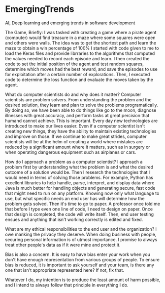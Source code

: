 # EmergingTrends
AI, Deep learning and emerging trends in software development

The Game, Briefly:
I was tasked with creating a game where a pirate agent (computer) would find treasure in a maze where some squares were open and others were walls. 
The idea was to get the shortest path and learn the maze to obtain a win percentage of 100% I started with code given to me to load the Keras 
files and provide librraries to the algorithms that computed the values needed to record each episode and learn. I then created the code to 
set the initial position of the agent and test random squares, determine which moves had the best reward, and save the episodes to use for exploitation 
after a certain number of explorations. Then, I executed code to determine the loss function and evaluate the moves taken by the agent.

What do computer scientists do and why does it matter?
Computer scientists are problem solvers. From understanding the problem and the desired solution, they learn and plan to solve the problems programatically.
By doing so, we have been able to do things like go to the moon, diagnose illnesses with great accuracy, and perform tasks at great percision that humand cannot achieve. 
This is important. Every day new technologies are introduced to make our lives easier. Even if a computer scientist isn't creating new things, they have the ability
to maintain existing technologies and improve on those. If we continue to make great strides, computer scientists will be at the helm of creating a world where
mistakes are reduced by a significant amount where it matters, such as in surgery or when operating dangerous equipment such as airplanes or cars.

How do I approach a problem as a computer scientist?
I approach a problem first by understanding what the problem is and what the desired outcome of a solution would be. Then I research the technologies that I would need
in terms of solving those problems. For example, Python has excellent libraries to help handle, parse, interpret, and display data where Java is much better for handling 
objects and generating secure, fast code that might need to run on any platform. Knowing now only what language to use, but what specific needs an end user has will 
determine how the problem gets solved. Then it's time to go to paper. A professor once told me that before I type even one line of code, I need to design on paper.
Once that design is completed, the code will write itself. Then, end user testing ensues and anything that isn't working correctly is edited and fixed.

What are my ethical responsibilities to the end user and the organization?
I owe manking the privacy they deserve. When doing business with people, securing personal information is of utmost importance. I promise to always treat other
people's data as if it were mine and protect it. 

Bias is also a concern. It is easy to have bias enter your work when you don't have enough representation from various groups of people. To ensure bias is reduced,
it is important to ask yourself and your team, is there any one that isn't appropriate represented here? If not, fix that.

Whatever I do, my intention is to produce the least amount of harm possible, and I intend to always follow that principle in everything I do.
